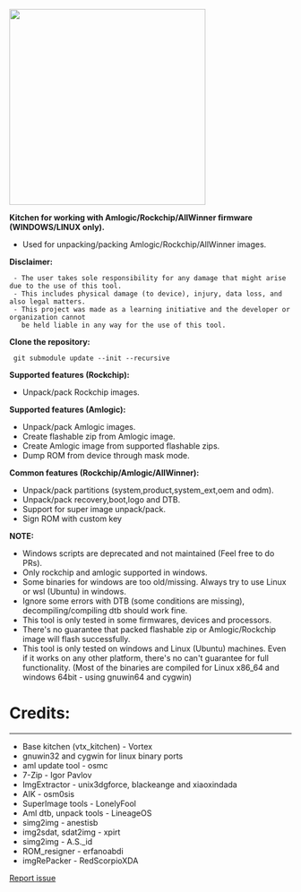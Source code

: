 <p align="left">
  <img src="logo.png" width="350" >
</p>

<b>Kitchen for working with Amlogic/Rockchip/AllWinner firmware (WINDOWS/LINUX only).</b>

- Used for unpacking/packing Amlogic/Rockchip/AllWinner images.

<b>Disclaimer:</b>

     - The user takes sole responsibility for any damage that might arise due to the use of this tool.
     - This includes physical damage (to device), injury, data loss, and also legal matters.
     - This project was made as a learning initiative and the developer or organization cannot
       be held liable in any way for the use of this tool.

<b>Clone the repository:</b>

     git submodule update --init --recursive

<b>Supported features (Rockchip):</b>

- Unpack/pack Rockchip images.

<b>Supported features (Amlogic):</b>

- Unpack/pack Amlogic images.
- Create flashable zip from Amlogic image.
- Create Amlogic image from supported flashable zips.
- Dump ROM from device through mask mode.

<b>Common features (Rockchip/Amlogic/AllWinner):</b>

- Unpack/pack partitions (system,product,system_ext,oem and odm).
- Unpack/pack recovery,boot,logo and DTB.
- Support for super image unpack/pack.
- Sign ROM with custom key

<b>NOTE:</b>

- Windows scripts are deprecated and not maintained (Feel free to do PRs).
- Only rockchip and amlogic supported in windows.
- Some binaries for windows are too old/missing. Always try to use Linux or wsl (Ubuntu) in windows.
- Ignore some errors with DTB (some conditions are missing), decompiling/compiling dtb should work fine.
- This tool is only tested in some firmwares, devices and processors.
- There's no guarantee that packed flashable zip or Amlogic/Rockchip image will flash successfully.
- This tool is only tested on windows and Linux (Ubuntu) machines. Even if it works on any other platform,
  there's no can't guarantee for full functionality.
  (Most of the binaries are compiled for Linux x86_64 and windows 64bit - using gnuwin64 and cygwin)

# Credits:

---

- Base kitchen (vtx_kitchen) - Vortex
- gnuwin32 and cygwin for linux binary ports
- aml update tool - osmc
- 7-Zip - Igor Pavlov
- ImgExtractor - unix3dgforce, blackeange and xiaoxindada
- AIK - osm0sis
- SuperImage tools - LonelyFool
- Aml dtb, unpack tools - LineageOS
- simg2img - anestisb
- img2sdat, sdat2img - xpirt
- simg2img - A.S.\_id
- ROM_resigner - erfanoabdi
- imgRePacker - RedScorpioXDA

[Report issue](https://github.com/xKern/AmlogicKitchen/issues/new)
